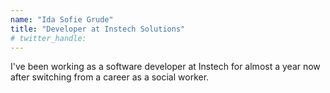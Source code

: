 ```yaml
---
name: "Ida Sofie Grude"
title: "Developer at Instech Solutions"
# twitter_handle: 
---
```

I've been working as a software developer at Instech for almost a year now after switching from a career as a social worker.
